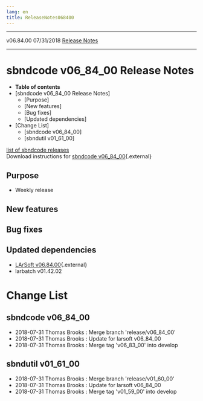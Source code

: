 ```yaml
---
lang: en
title: ReleaseNotes068400
---
```


  ----------- ------------ -- -- ------------------------------------------------------
  v06.84.00   07/31/2018         [Release Notes](ReleaseNotes068400.html)
  ----------- ------------ -- -- ------------------------------------------------------



sbndcode v06\_84\_00 Release Notes
======================================================================================

-   **Table of contents**
-   [sbndcode v06\_84\_00 Release
    Notes]
    -   [Purpose]
    -   [New features]
    -   [Bug fixes]
    -   [Updated dependencies]
-   [Change List]
    -   [sbndcode v06\_84\_00]
    -   [sbndutil v01\_61\_00]

[list of sbndcode
releases](List_of_SBND_code_releases.html)\
Download instructions for [sbndcode
v06\_84\_00](http://scisoft.fnal.gov/scisoft/bundles/sbnd/v06_84_00/sbndcode-v06_84_00.html){.external}



Purpose
----------------------------------

-   Weekly release



New features
--------------------------------------------



Bug fixes
--------------------------------------



Updated dependencies
------------------------------------------------------------

-   [LArSoft
    v06.84.00](https://cdcvs.fnal.gov/redmine/projects/larsoft/wiki/ReleaseNotes068400){.external}
-   larbatch v01.42.02



Change List
==========================================



sbndcode v06\_84\_00
----------------------------------------------------------

-   2018-07-31 Thomas Brooks : Merge branch \'release/v06\_84\_00\'
-   2018-07-31 Thomas Brooks : Update for larsoft v06\_84\_00
-   2018-07-31 Thomas Brooks : Merge tag \'v06\_83\_00\' into develop



sbndutil v01\_61\_00
----------------------------------------------------------

-   2018-07-31 Thomas Brooks : Merge branch \'release/v01\_60\_00\'
-   2018-07-31 Thomas Brooks : Update for larsoft v06\_84\_00
-   2018-07-31 Thomas Brooks : Merge tag \'v01\_59\_00\' into develop

